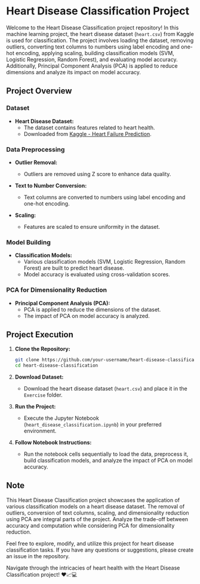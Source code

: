 # Heart Disease Classification Project

Welcome to the Heart Disease Classification project repository! In this machine learning project, the heart disease dataset (`heart.csv`) from Kaggle is used for classification. The project involves loading the dataset, removing outliers, converting text columns to numbers using label encoding and one-hot encoding, applying scaling, building classification models (SVM, Logistic Regression, Random Forest), and evaluating model accuracy. Additionally, Principal Component Analysis (PCA) is applied to reduce dimensions and analyze its impact on model accuracy.

## Project Overview

### Dataset

- **Heart Disease Dataset:**
  - The dataset contains features related to heart health.
  - Downloaded from [Kaggle - Heart Failure Prediction](https://www.kaggle.com/fedesoriano/heart-failure-prediction).

### Data Preprocessing

- **Outlier Removal:**
  - Outliers are removed using Z score to enhance data quality.

- **Text to Number Conversion:**
  - Text columns are converted to numbers using label encoding and one-hot encoding.

- **Scaling:**
  - Features are scaled to ensure uniformity in the dataset.

### Model Building

- **Classification Models:**
  - Various classification models (SVM, Logistic Regression, Random Forest) are built to predict heart disease.
  - Model accuracy is evaluated using cross-validation scores.

### PCA for Dimensionality Reduction

- **Principal Component Analysis (PCA):**
  - PCA is applied to reduce the dimensions of the dataset.
  - The impact of PCA on model accuracy is analyzed.

## Project Execution

1. **Clone the Repository:**
   ```bash
   git clone https://github.com/your-username/heart-disease-classification.git
   cd heart-disease-classification
   ```

2. **Download Dataset:**
   - Download the heart disease dataset (`heart.csv`) and place it in the `Exercise` folder.

3. **Run the Project:**
   - Execute the Jupyter Notebook (`heart_disease_classification.ipynb`) in your preferred environment.

4. **Follow Notebook Instructions:**
   - Run the notebook cells sequentially to load the data, preprocess it, build classification models, and analyze the impact of PCA on model accuracy.

## Note

This Heart Disease Classification project showcases the application of various classification models on a heart disease dataset. The removal of outliers, conversion of text columns, scaling, and dimensionality reduction using PCA are integral parts of the project. Analyze the trade-off between accuracy and computation while considering PCA for dimensionality reduction.

Feel free to explore, modify, and utilize this project for heart disease classification tasks. If you have any questions or suggestions, please create an issue in the repository.

Navigate through the intricacies of heart health with the Heart Disease Classification project! ❤️📈💻
